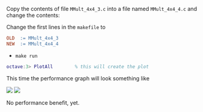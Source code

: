 Copy the contents of file `MMult_4x4_3.c` into a file named `MMult_4x4_4.c` and change the contents:


Change the first lines in the `makefile` to
```makefile
OLD  := MMult_4x4_3
NEW  := MMult_4x4_4
```
 * `make run`
```matlab
octave:3> PlotAll        % this will create the plot
```

This time the performance graph will look something like


![](https://github.com/SudoNohup/HowToOptimizeGemm/raw/master/figures/compare_MMult-4x4-3_MMult-4x4-4.png)
![](https://github.com/SudoNohup/HowToOptimizeGemm/raw/master/figures/compare_MMult-1x4-4_MMult-4x4-4.png)


No performance benefit, yet.

